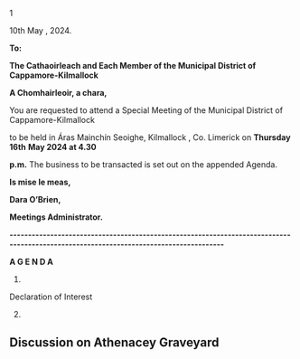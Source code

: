 1

10th May , 2024.

**To:**

**The Cathaoirleach and Each Member of the Municipal District of Cappamore-Kilmallock**

**A Chomhairleoir, a chara,**

You are requested to attend a Special Meeting of the Municipal District of Cappamore-Kilmallock

to be held in Áras Mainchín Seoighe, Kilmallock , Co. Limerick on **Thursday 16th** **May 2024 at 4.30**

**p.m.**  The business to be transacted is set out on the appended Agenda.

**Is mise le meas,**

**Dara O’Brien,**

**Meetings Administrator.**

**--------------------------------------------------------------------------------------------------------------------------------------**

**A G E N D A**

1.

Declaration of Interest

2.

Discussion on Athenacey Graveyard
---
